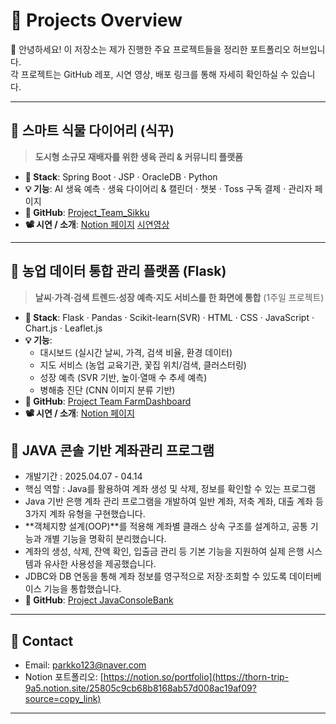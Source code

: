 # 📁 Projects Overview

👋 안녕하세요! 이 저장소는 제가 진행한 주요 프로젝트들을 정리한 포트폴리오 허브입니다.  
각 프로젝트는 GitHub 레포, 시연 영상, 배포 링크를 통해 자세히 확인하실 수 있습니다.

---

## 🌱 스마트 식물 다이어리 (식꾸)

> **도시형 소규모 재배자를 위한 생육 관리 & 커뮤니티 플랫폼**

- **🔧 Stack**: Spring Boot · JSP · OracleDB · Python  
- **💡 기능**: AI 생육 예측 · 생육 다이어리 & 캘린더 · 챗봇 · Toss 구독 결제 · 관리자 페이지  
- **📂 GitHub**: [Project_Team_Sikku](https://github.com/likewhat9901/Project_Team_Sikku.git)
- **📽 시연 / 소개**: [Notion 페이지](https://www.notion.so/25805c9cb68b8168ab57d008ac19af09?source=copy_link)  [시연영상](https://youtu.be/7rLZxUaf8rA?si=DDNDa0m-uDplenNP)

---

## 🌾 농업 데이터 통합 관리 플랫폼 (Flask)

> **날씨·가격·검색 트렌드·성장 예측·지도 서비스를 한 화면에 통합** (1주일 프로젝트)

- **🔧 Stack**: Flask · Pandas · Scikit-learn(SVR) · HTML · CSS · JavaScript · Chart.js · Leaflet.js  
- **💡 기능**:  
  - 대시보드 (실시간 날씨, 가격, 검색 비율, 환경 데이터)  
  - 지도 서비스 (농업 교육기관, 꽃집 위치/검색, 클러스터링)  
  - 성장 예측 (SVR 기반, 높이·열매 수 추세 예측)  
  - 병해충 진단 (CNN 이미지 분류 기반)  
- **📂 GitHub**: [Project Team FarmDashboard](https://github.com/likewhat9901/Project_Team_FarmDashboard.git)
- **📽 시연 / 소개**: [Notion 페이지](https://www.notion.so/Flask-25e05c9cb68b80dd9880e283688e6152?source=copy_link)

## 🏦 JAVA 콘솔 기반 계좌관리 프로그램

- 개발기간 : 2025.04.07 - 04.14
- 핵심 역할 : Java를 활용하여 계좌 생성 및 삭제, 정보를 확인할 수 있는 프로그램 
- Java 기반 은행 계좌 관리 프로그램을 개발하여 일반 계좌, 저축 계좌, 대출 계좌 등 3가지 계좌 유형을 구현했습니다.
- **객체지향 설계(OOP)**를 적용해 계좌별 클래스 상속 구조를 설계하고, 공통 기능과 개별 기능을 명확히 분리했습니다.
- 계좌의 생성, 삭제, 잔액 확인, 입출금 관리 등 기본 기능을 지원하여 실제 은행 시스템과 유사한 사용성을 제공했습니다.
- JDBC와 DB 연동을 통해 계좌 정보를 영구적으로 저장·조회할 수 있도록 데이터베이스 기능을 통합했습니다.
- **📂 GitHub**: [Project JavaConsoleBank](https://github.com/likewhat9901/JavaConsoleBankPC.git)

<!-- 아래는 이후 프로젝트 추가 예정 -->

<!-- 
## 📘 [다른 프로젝트명]
> (한 줄 요약 설명)

- 🔧 Stack:
- 💡 기능:
- 📂 GitHub: [링크]()
- 📽 Notion: [링크]()
- 🌐 배포: [링크]()
-->

---

## 📌 Contact

- Email: parkko123@naver.com  
- Notion 포트폴리오: [https://notion.so/portfolio](https://thorn-trip-9a5.notion.site/25805c9cb68b8168ab57d008ac19af09?source=copy_link)

---

